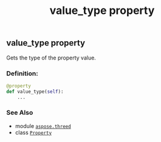 ﻿---
title: value_type property
second_title: Aspose.3D for Python via .NET API References
description: 
type: docs
weight: 120
url: /aspose.threed/property/value_type/
is_root: false
---

## value_type property


Gets the type of the property value.
### Definition:
```python
@property
def value_type(self):
    ...
```

### See Also
* module [`aspose.threed`](../../)
* class [`Property`](/3d/python-net/aspose.threed/property)
